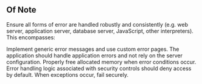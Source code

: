## Of Note

Ensure all forms of error are handled robustly and consistently (e.g. web server, application server, database server, JavaScript, other interpreters). This encompasses:

Implement generic error messages and use custom error pages.
The application should handle application errors and not rely on the server configuration.
Properly free allocated memory when error conditions occur.
Error handling logic associated with security controls should deny access by default.
When exceptions occur, fail securely.

